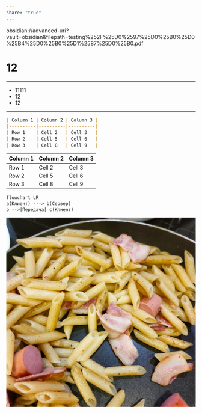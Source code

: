 ```yaml
---
share: "true"
---
```

obsidian://advanced-uri?vault=obsidian&filepath=testing%252F%25D0%2597%25D0%25B0%25D0%25B4%25D0%25B0%25D1%2587%25D0%25B0.pdf
# 12
---
- 11111
- 12
- 12

---



```markdown
| Column 1 | Column 2 | Column 3 |
|----------|----------|----------|
| Row 1    | Cell 2   | Cell 3   |
| Row 2    | Cell 5   | Cell 6   |
| Row 3    | Cell 8   | Cell 9   |
```

| Column 1 | Column 2 | Column 3 |
|----------|----------|----------|
| Row 1    | Cell 2   | Cell 3   |
| Row 2    | Cell 5   | Cell 6   |
| Row 3    | Cell 8   | Cell 9   |
```mermaid
flowchart LR
a(Клиент) ---> b(Сервер)
b -->|Передача| c(Клиент)
```

![Pasted Image 20240125222209_946.jpg](./Pasted%20Image%2020240125222209_946.jpg)